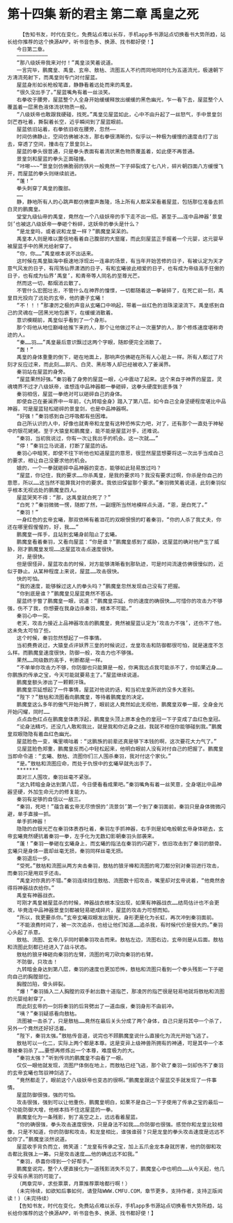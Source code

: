 # 第十四集 新的君主 第二章 禹皇之死
        【告知书友，时代在变化，免费站点难以长存，手机app多书源站点切换看书大势所趋，站长给你推荐的这个换源APP，听书音色多、换源、找书都好使！】
       今日第二章。
       ——————————
       “那八级妖帝我来对付！”禹皇淡笑着说道。
       一言完毕，鹏魔皇、禹皇、玄帝、敖枯、流图五人不约而同地同时化为五道流光，极速朝下方清流苑射下，而禹皇则专门对付屋蓝。
       屋蓝身形如长枪般笔直，静静看着远处而来的禹皇。
       “很久没出手了。”屋蓝嘴角有着一丝淡笑。
       右拳收于腰旁，屋蓝整个人全身开始缓缓释放出缓缓的黑色幽光，乍一看下去，屋蓝整个人覆盖着一层黑色液体流状物质一般。
       “八级妖帝也敢跟我硬碰，找死。”禹皇见屋蓝如此，心中不由升起了一丝怒气，手中景皇剑剑芒吞吐着，撕裂着长空，近乎瞬间到了屋蓝眼前。
       屋蓝依旧站着，右拳依旧收在腰旁，忽然——
       时间仿佛静止，空间仿佛被冰冻，那右拳很清晰的，似乎以一种极为缓慢的速度击打了出去，穿透了空间，撞击在了景皇剑上。
       屋蓝的拳头很普通，只是拳头表面有着流状黑色物质覆盖着，如此便不再普通。
       景皇剑和屋蓝的拳头正面碰撞。
       “咔嚓~~~”景皇剑仿佛脆弱的铁片一般竟然一下子碎裂成了七八片，碎片朝四面八方缓慢飞开，而屋蓝的拳头则继续前进。
       “蓬！”
       拳头刺穿了禹皇的腹部。
       ……
       静，静地所有人的心跳声都仿佛雷声轰隆，场上所有人都呆呆看着屋蓝，包括那位准备去抓白灵的鹏魔皇。
       堂堂九级仙帝的禹皇，竟然在一个八级妖帝的手下走不出一招。甚至于……连中品神器‘景皇剑’也被这八级妖帝一拳砸个粉碎，这妖帝的拳头是什么？
       “是龙皇吗，或者说和龙皇一样？”鹏魔皇呆呆的。
       禹皇本人则是难以置信地看着自己腹部的大窟窿，而此刻屋蓝正手握着一个元婴，这元婴早被屋蓝手中的黑光给射穿了。
       “你，你……”禹皇根本说不出话来。
       这时候在禹皇脑海中极速地浮现出一连串的场景，有当年开始苦修的日子，有被认定为天才意气风发的日子，有闯荡仙界潇洒的日子，有和玄曦彼此相爱的日子，也有成为帝级高手狂傲的日子，也有成为仙界‘禹皇’，和青帝等人同名的至尊光芒。
       然而这一切，都烟消云散了。
       不管什么宏图壮志，不管什么在神界的憧憬，一切都随着这一拳破碎了，在死亡前一刻，禹皇目光投向了远处的玄帝，他的妻子玄曦！
       “不！！！”那凄厉之极的声音从玄曦口中响起，带着一丝红色的泪珠滚滚流下。禹皇感到自己的灵魂在一团黑光地包裹下，在缓缓消散着。
       意识模糊前，禹皇似乎看到了一个身形。
       那个将他从地位巅峰给推下来的人，那个让他做过不止一次噩梦的人，那个修炼速度堪称奇迹的人。
       “秦……羽……”禹皇最后意识飘过这两个字眼，随即便完全消散了。
       “轰！”
       禹皇的身体重重的倒下，砸在地面上，那响声仿佛砸在所有人心脏上一样。所有人都过了片刻才反应过来，而此刻……郭凡、白灵、黑彤等人却已经被收入了姜澜界。
       秦羽站在屋蓝的身旁。
       “屋蓝果然好强。”秦羽看了身旁的屋蓝一眼，心中震动了起来。这个来自于神界的屋蓝，灵魂境界不过才八级妖帝，谁想连中品神器都一拳砸碎，这拳头硬度到底多强？
       秦羽相信，屋蓝一拳绝对可以砸碎自己的身体。
       即使自己在姜澜界中一年前，《九转暗金身》踏入了第八层。如今自己全身坚硬程度堪比中品神器，可是屋蓝轻松砸碎的景皇剑，也是中品神器啊。
       “好强！”秦羽感到自己呼吸都有些困难。
       自己所认识的人中，好像也就青帝和龙皇有这种恐怖实力吧，对了，还有那个一直处于神秘中的银花姥姥。至于大猿皇和鹏魔皇，能不能是屋蓝对手，还难说。
       “秦羽，当初我说过，你有一次让我出手的机会。这一次就……”
       “停！”秦羽立马说道，打断了屋蓝的话。
       秦羽心中暗笑，即使不往下听他也知道屋蓝的意思，很显然屋蓝想要将这一次出手当成自己的要求，相让自己没要求他的机会。
       娘的，一个一拳就砸碎中品神器的变态，能够如此轻易放过吗？
       “屋蓝，你记住，我的要求……你杀禹皇，是我的要求吗？我没有要求过啊，你杀是你自己的意愿，所以……这当然不能算我对你的要求。我依旧保留那个要求。”秦羽微笑着说道，此刻秦羽似乎根本无视远处的鹏魔皇四人。
       屋蓝哭笑不得：“那，这禹皇就白死了？”
       “白死？”秦羽微微一愣，随即了然，一副理所当然地模样点头道，“恩，是白死了。”
       “秦羽！”
       一身红色的玄帝玄曦，那双依稀有着泪花的双眼恨恨的盯着秦羽，“你的人杀了我丈夫，你还在哪里假惺惺的，好，我……”
       鹏魔皇一挥手，且站到玄曦身前阻止了玄曦。
       鹏魔皇看着秦羽，又看向屋蓝：“你是谁？”鹏魔皇感到了威胁，这屋蓝的确对他产生了威胁，刚才鹏魔皇发现……这屋蓝攻击点速度很快。
       对，是很快。
       但是很怪异，屋蓝攻击的时候，对方能够清晰看到那轨迹，可是时间流速仿佛很慢似的，近似于静止。从某种程度上来说，屋蓝……攻击很快。
       快的可怕。
       “我的速度，能够躲过这人的拳头吗？”鹏魔皇忽然发现自己没有了把握。
       “你到底是谁？”鹏魔皇见屋蓝竟然不答话。
       屋蓝终于瞥了鹏魔皇一眼，说道：“鹏魔皇宗延，你的速度的确很快……可惜你的攻击力不够强，伤不了我，你想要在我身边杀秦羽，根本不可能。”
       秦羽心中一突。
       老天，攻击力接近上品神器攻击的鹏魔皇，竟然被屋蓝认定为‘攻击力不强’，还伤不了他。这未免太可怕了些。
       这个时候，秦羽忽然想起了一件事情。
       当初费费说过，大猿皇点评妖界三皇的时候说过，龙皇攻击和防御都很可怕，就是速度不怎么样。而鹏魔皇速度很快，防御一般，攻击力也不够强。
       果然……同级数的高手，判断都是一样。
       “不单单你攻击力不够，你防御也只能算是一般，你离我远点我可能杀不了，你如果近身……你鹏族的传承之宝，今天可能就要易主了。”屋蓝继续说道。
       鹏魔皇额头渗出了一颗颗汗珠。
       鹏魔皇宗延想起了一件事情，屋蓝对他说的话，和当初龙皇所说的没多大差别。
       “陛下？”敖枯和流图看向鹏魔皇，等待着鹏魔皇的决定。
       鹏魔皇这么多年的傲气开始升腾了，眼前这人竟然如此无视他，鹏魔皇双拳一握，全身金光开始闪耀，同时……
       点点血色红点在鹏魔皇体表浮起，鹏魔皇头顶上原本金色的皇冠一下子变成了血红色皇冠。
       “论身法精巧，还没几人敢和我比，就是我和你近身之战，我就不相信你能够碰到我。”鹏魔皇双眼隐隐有着血红色幽光。
       屋蓝脸色一变，嘴里嘀咕着：“这鹏族的前辈还真是够下本钱的啊，这次要花大力气了。”
       见屋蓝脸色郑重，鹏魔皇反而心中轻松起来，他明白眼前人没有对付自己的把握了。鹏魔皇当即命令道：“玄曦、敖枯、流图你们三人围杀秦羽，我对付这个家伙。”
       “是。”敖枯和流图应命，而处于仇恨中的玄曦早就先出手了。
       *******
       面对三人围攻，秦羽丝毫不紧张。
       “这九转暗金身达到第八层，今日便看看成果吧。”秦羽嘴角有着一丝笑意，全身堪比中品神器坚硬，外加生命元力的修复能力。
       秦羽有足够的自信以一敌三。
       “秦羽，死吧！”蕴含着玄帝无尽愤恨的‘流景剑’第一个到了秦羽面前，秦羽只是身体微微闪避，单手直接一抓。
       单手抓神器！
       隐隐的白银光芒在秦羽体表吞吐着，秦羽左手抓神器，右手则是如电般朝玄帝身体砸去，玄帝玄曦竟然硬抗着秦羽一拳，左手化为无数幻影朝秦羽头部袭来。
       “蓬！”秦羽一拳砸在玄曦身上，而玄曦的指法在秦羽的闪避下，依旧攻击到了秦羽的额骨。玄曦只是身体一震却丝毫无损，秦羽同样丝毫无损。
       秦羽退后一步。
       “受死。”敖枯和流图从两方夹击秦羽，敖枯的狼牙棒和流图的弯刀都分别对秦羽进行攻击，而秦羽只是用双手还击。
       “禹皇对你真的不错。”秦羽连续挡住敖枯、流图数十招攻击，嘴里却对玄帝说着，“他竟然舍得将神器战衣给你。”
       禹皇有神器战衣。
       可刚才禹皇被屋蓝杀的时候，神器战衣根本没出现，如果有神器战衣……结局估计也不会更改，毕竟连中品神器景皇剑都被轻易砸成碎片，屋蓝的攻击力可想而知。
       “所以，我更要杀你。”玄帝玄曦双眼发出狠光，身形更是化为长虹，再次冲到秦羽面前。
       “不能浪费时间了，被一次次追杀，也给让他们知道……追杀我，有时候代价是很大的。”秦羽心头起了杀意。
       敖枯、流图、玄帝几乎同时朝秦羽攻击而来。敖枯左边，流图右边，玄帝则是从后面。敖枯和流图此刻都已经进入了战斗状态。
       敖枯的狼牙棒砸向秦羽的左臂，流图的弯刀砍向秦羽的右臂。
       不防御，只攻击！
       九转暗金身达到第八层，秦羽的速度也更加恐怖，敖枯和流图只看到一个拳头残影一下子砸向自己的胸膛部位。
       胸膛凹陷，骨头碎裂。
       “爆！”秦羽插入二人胸膛的双手射出数十道指芒，那凌厉的指芒很是轻易地就将敖枯和流图的元婴给射穿了。
       而此刻玄帝的一剑将秦羽的后背劈出了一道血痕，秦羽身形不由前冲。
       “咦？”秦羽疑惑看向敖枯。
       流图被一击杀了，只是敖枯……竟然在最后关头分成了两个身体，自己只是将其中一个杀了，另外一个竟然还好好活着。
       “陛下，秦羽太强。”敖枯传音道，说完也不顾鹏魔皇说什么直接化为流光开始飞逃了。
       敖枯可以一化二，实际上两个都是本尊。这是变异上级神兽所拥有的神通，可是其中一个本尊被秦羽杀了……要想再修炼出一个本尊，难度极为的大。
       “秦羽太强？”听到传讯的鹏魔皇不由看了一眼。
       仅仅一眼他就发现，流图尸体倒在地上，而敖枯已经飞逃，那个砍了秦羽一剑却伤不了秦羽的玄帝玄曦也驾驭神剑逃了。
       “竟然都走了，眼前这个八级妖帝也变态的很啊。”鹏魔皇跟这个屋蓝交手就发现了一件事情。
       屋蓝防御很强，强的可怕。
       攻击很强，强到可以让他重伤，鹏魔皇明白，如果不是自己一下子使用了传承之宝的最后一个功能防御大增，他根本挡不住这屋蓝的一拳。
       鹏魔皇化为一条残影，到了高空之上，远远看着屋蓝。
       “你的确很强，拳头攻击速度很快，只是身法不如我……你防御也很强。感觉你和龙皇比较相像，只是不知道，你的防御和攻击，和龙皇相比，谁强谁弱？只是龙皇的拳头攻击速度是远远不如你了。”鹏魔皇淡然说道。
       屋蓝收手背负而立，微笑道：“龙皇有传承之宝，加上五爪金龙本身就厉害，他的防御和攻击都比我强上一筹。只是攻击速度……他的确远远不如我。”
       “秦羽，恭喜你得到一个好帮手。”
       鹏魔皇说完，整个人便直接化为一道残影消失不见了，鹏魔皇心中也明白……从今天起，他几乎没有杀黑羽的可能了。
       （两章完毕，求些票票，月票推荐票啥都行啊！）
       (未完待续，如欲知后事如何，请登陆WWW.CMFU.COM，章节更多，支持作者，支持正版阅读！)（未完待续）
       【告知书友，时代在变化，免费站点难以长存，手机app多书源站点切换看书大势所趋，站长给你推荐的这个换源APP，听书音色多、换源、找书都好使！】